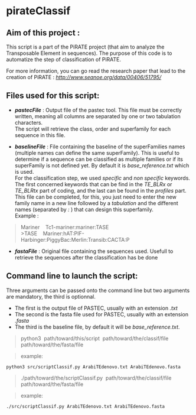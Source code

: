# pirateClassif

## Aim of this project :

This script is a part of the PiRATE project (that aim to analyze the Transposable Element in sequences).
The purpose of this code is to automatize the step of classification of PiRATE.

For more information, you can go read the research paper that lead to the creation of PiRATE :
_http://www.seanoe.org/data/00406/51795/_

## Files used for this script:
* ***pastecFile*** : Output file of the pastec tool. This file must be correctly written, meaning all columns are separated by one or two tabulation characters.  
The script will retrieve the class, order and superfamily for each sequence in this file.

* ***baselineFile*** : File containing the baseline of the superFamilies names (multiple names can define the same superFamily). This is useful to determine if a sequence can be classified as multiple families or if its superFamily is not defined yet. By default it is _base&#95;reference.txt_ which is used.  
For the classification step, we used _specific_ and _non specific_ keywords. The first concerned keywords that can be find in the _TE&#95;BLRx_ or _TE&#95;BLRtx_ part of coding, and the last can be found in the _profiles_ part.  
This file can be completed, for this, you just need to enter the new family name in a new line followed by a _tabulation_ and the different names (separated by _:_ ) that can design this superfamily.  
Example :
> Mariner&nbsp;&nbsp;&nbsp;&nbsp;Tc1-mariner:mariner:TASE  
> &gt;TASE&nbsp;&nbsp;&nbsp;&nbsp;Mariner:hAT:PIF-Harbinger:PiggyBac:Merlin:Transib:CACTA:P

* ***fastaFile*** : Original file containing the sequences used. Usefull to retrieve the sequences after the classification has be done


## Command line to launch the script:
Three arguments can be passed onto the command line but two arguments are mandatory, the third is optionnal.
* The first is the output file of PASTEC, usually with an extension _.txt_
* The second is the fasta file used for PASTEC, usually with an extension _.fasta_
* The third is the baseline file, by default it will be _base&#95;reference.txt_.

> python3&nbsp;&nbsp;path/toward/this/script&nbsp;&nbsp;path/toward/the/classif/file  path/toward/the/fasta/file

>example:
~~~
python3 src/scriptClassif.py ArabiTEdenovo.txt ArabiTEdenovo.fasta
~~~

> ./path/toward/the/scriptClassif.py&nbsp;&nbsp;path/toward/the/classif/file path/toward/the/fasta/file

>example:
~~~
./src/scriptClassif.py ArabiTEdenovo.txt ArabiTEdenovo.fasta
~~~
